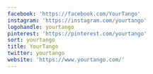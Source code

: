 ```yaml
---
facebook: 'https://facebook.com/YourTango'
instagram: 'https://instagram.com/yourtango'
logohandle: yourtango
pinterest: 'https://pinterest.com/yourtango'
sort: yourtango
title: YourTango
twitter: yourtango
website: 'https://www.yourtango.com/'
---
```

